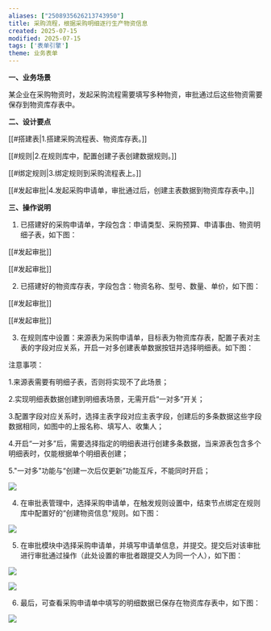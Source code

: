 ```yaml
---
aliases: ["2508935626213743950"]
title: 采购流程，根据采购明细逐行生产物资信息
created: 2025-07-15
modified: 2025-07-15
tags: ['表单引擎']
theme: 业务表单
---
```


**一、业务场景**

某企业在采购物资时，发起采购流程需要填写多种物资，审批通过后这些物资需要保存到物资库存表中。

**二、设计要点**

[[#搭建表|1.搭建采购流程表、物资库存表。]]

[[#规则|2.在规则库中，配置创建子表创建数据规则。]]

[[#绑定规则|3.绑定规则到采购流程表上。]]

[[#发起审批|4.发起采购申请单，审批通过后，创建主表数据到物资库存表中。]]

**三、操作说明**

1. 已搭建好的采购申请单，字段包含：申请类型、采购预算、申请事由、物资明细子表，如下图：

[[#发起审批]]

[[#发起审批]]

2. 已搭建好的物资库存表，字段包含：物资名称、型号、数量、单价，如下图：

[[#发起审批]]

[[#发起审批]]

3. 在规则库中设置：来源表为采购申请单，目标表为物资库存表，配置子表对主表的字段对应关系，开启一对多创建表单数据按钮并选择明细表。如下图：

注意事项：

1.来源表需要有明细子表，否则将实现不了此场景；

2.实现明细表数据创建到明细表场景，无需开启“一对多”开关；

3.配置字段对应关系时，选择主表字段对应主表字段，创建后的多条数据这些字段数据相同，如图中的上报名称、填写人、收集人；

4.开启“一对多”后，需要选择指定的明细表进行创建多条数据，当来源表包含多个明细表时，仅能根据单个明细表创建；

5."一对多"功能与“创建一次后仅更新”功能互斥，不能同时开启；

![](1b739acb9cfcc1efe5b5312420e05002.jpg)

4. 在审批表管理中，选择采购申请单，在触发规则设置中，结束节点绑定在规则库中配置好的“创建物资信息”规则。如下图：

![](dc50909af8d279aa745a6155864f4eda.jpg)

5. 在审批模块中选择采购申请单，并填写申请单信息，并提交。提交后对该审批进行审批通过操作（此处设置的审批者跟提交人为同一个人），如下图：

![](e2e41f39ea4474e379be173bb76ed4e6.jpg)

![](6d8e8cbc0d3bd327cdccd1c765ab0739.jpg)

6. 最后，可查看采购申请单中填写的明细数据已保存在物资库存表中，如下图：

![](203d53a755350a56fbf7dc05d9430ea3.jpg)